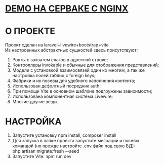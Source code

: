 # [DEMO НА СЕРВАКЕ С NGINX](https://project-4.newexp.xyz/)
# О ПРОЕКТЕ
Проект сделан на laravel+livewire+bootstrap+vite  
Из настроенных абстрактных сущностей здесь присутствуют:
1) Роуты c захватом слагов в адресной строке;
2) Контроллеры invokable и обычные для отображения представлений;
3) Модели с установкой взаимосвязей один ко многим, а так же настройка полей таблиц c foreign keys;
4) Фабрики и их посевы для удобного наполнения контента;
5) Использован дефолтный посредник auth;
6) При помощи Vite в основном шаблоне подгружены зависимости;
7) Использована компонентная система Livewire;
8) Многие другие вещи.  

# НАСТРОЙКА
1. Запустите установку npm install, composer install
2. Для запуска в папке проекта запустите миграции и посевы командой (но прежде настройте .env файл под свою БД):  
php artisan migrate:fresh --seed  
3. Запустите Vite: npm run dev
